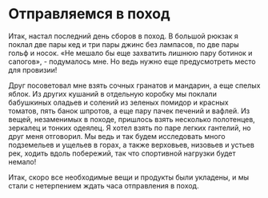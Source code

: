 # Отправляемся в поход

Итак, настал последний день сборов в поход. В большой рюкзак я поклал две пары кед и три пары джинс без лампасов, по две пары гольф и носок. «Не мешало бы еще захватить лишнюю пару ботинок и сапогов», - подумалось мне. Но ведь нужно еще предусмотреть место для провизии!

Друг посоветовал мне взять сочных гранатов и мандарин, а еще спелых яблок. Из других кушаний в отдельную коробку мы поклали бабушкиных оладьев и солений из зеленых помидор и красных томатов, пять банок шпротов, а еще пару пачек печений и вафлей. Из вещей, незаменимых в походе, пришлось взять несколько полотенцев, зеркалец и тонких одеялец. Я хотел взять по паре легких гантелий, но друг меня отговорил. Мы ведь и так будем исследовать много подземельев и ущельев в горах, а также верховьев, низовьев и устьев рек, ходить вдоль побережий, так что спортивной нагрузки будет немало!

Итак, скоро все необходимые вещи и продукты были укладены, и мы стали с нетерпением ждать часа отправления в поход.